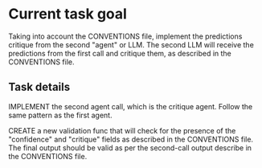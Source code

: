 # Current task goal
Taking into account the CONVENTIONS file, implement the predictions critique from the second "agent" or LLM.
The second LLM will receive the predictions from the first call and critique them, as described in the CONVENTIONS file.

## Task details

IMPLEMENT the second agent call, which is the critique agent. Follow the same pattern as the first agent.

CREATE a new validation func that will check for the presence of the "confidence" and "critique" fields as described in the CONVENTIONS file. The final output should be valid as per the second-call output describe in the CONVENTIONS file.


